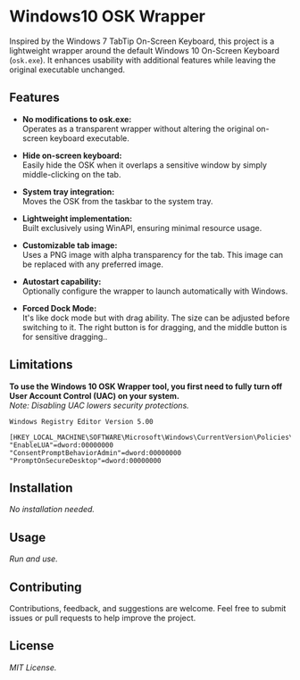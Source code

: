# Windows10 OSK Wrapper

Inspired by the Windows 7 TabTip On-Screen Keyboard, this project is a lightweight wrapper around the default Windows 10 On-Screen Keyboard (`osk.exe`). It enhances usability with additional features while leaving the original executable unchanged.

## Features

- **No modifications to osk.exe:**  
  Operates as a transparent wrapper without altering the original on-screen keyboard executable.

- **Hide on-screen keyboard:**  
  Easily hide the OSK when it overlaps a sensitive window by simply middle-clicking on the tab.

- **System tray integration:**  
  Moves the OSK from the taskbar to the system tray.

- **Lightweight implementation:**  
  Built exclusively using WinAPI, ensuring minimal resource usage.

- **Customizable tab image:**  
  Uses a PNG image with alpha transparency for the tab. This image can be replaced with any preferred image.

- **Autostart capability:**  
  Optionally configure the wrapper to launch automatically with Windows.

- **Forced Dock Mode:**  
  It's like dock mode but with drag ability. The size can be adjusted before switching to it. The right button is for dragging, and the middle button is for sensitive dragging..

## Limitations

**To use the Windows 10 OSK Wrapper tool, you first need to fully turn off User Account Control (UAC) on your system.**  
*Note: Disabling UAC lowers security protections.*
```Save as .reg and apply
Windows Registry Editor Version 5.00

[HKEY_LOCAL_MACHINE\SOFTWARE\Microsoft\Windows\CurrentVersion\Policies\System]
"EnableLUA"=dword:00000000
"ConsentPromptBehaviorAdmin"=dword:00000000
"PromptOnSecureDesktop"=dword:00000000
```

## Installation

*No installation needed.*

## Usage

*Run and use.*

## Contributing

Contributions, feedback, and suggestions are welcome. Feel free to submit issues or pull requests to help improve the project.

## License

*MIT License.*
